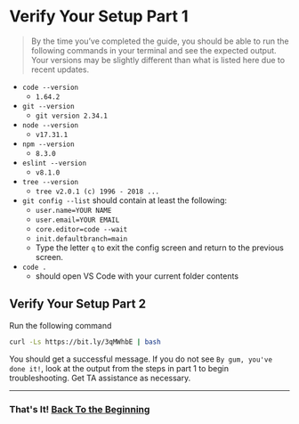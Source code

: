 # Verify Your Setup Part 1

> By the time you’ve completed the guide, you should be able to run the following commands in your terminal and see the expected output. Your versions may be slightly different than what is listed here due to recent updates.

- `code --version`
  - `1.64.2`
- `git --version`
  - `git version 2.34.1`
- `node --version`
  - `v17.31.1`
- `npm --version`
  - `8.3.0`
- `eslint --version`
  - `v8.1.0`
- `tree --version`
  - `tree v2.0.1 (c) 1996 - 2018 ...`
- `git config --list` should contain at least the following:
  - `user.name=YOUR NAME`
  - `user.email=YOUR EMAIL`
  - `core.editor=code --wait`
  - `init.defaultbranch=main`
  - Type the letter `q` to exit the config screen and return to the previous screen.
- `code .`
  - should open VS Code with your current folder contents

## Verify Your Setup Part 2

Run the following command

```bash
curl -Ls https://bit.ly/3qMWhbE | bash
```

You should get a successful message. If you do not see `By gum, you've done it!`, look at the output from the steps in part 1 to begin troubleshooting. Get TA assistance as necessary.

---

### That's It! [Back To the Beginning](../README.md)
